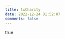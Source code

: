 ```yaml
---
title: txCharity
date: 2022-12-24 01:52:07
comments: false
---
```

<!DOCTYPE html>
<html>
    <head>
        <meta charset="UTF-8" />
             <title>404</title>
        </head>
        <body>
<script type="text/javascript" src="//qzonestyle.gtimg.cn/qzone/hybrid/app/404/search_children.js" homePageName="返回首页" homePageUrl="https://blog.kayleh.top"></script>
true</body>
</html>